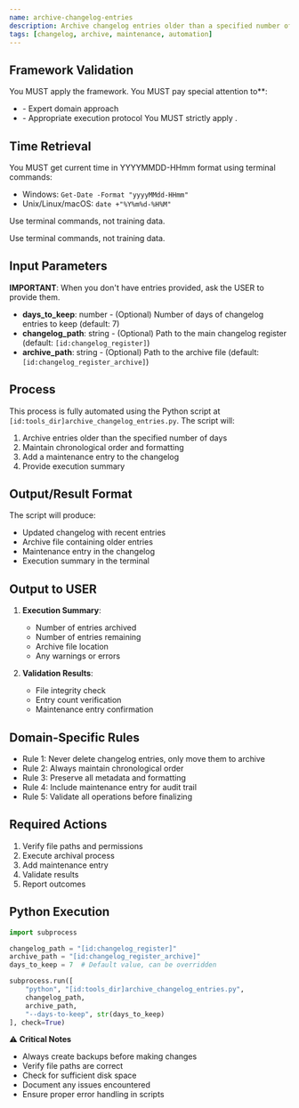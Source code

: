 ```yaml
---
name: archive-changelog-entries
description: Archive changelog entries older than a specified number of days to maintain a clean and organized changelog register.
tags: [changelog, archive, maintenance, automation]
---
```



## Framework Validation
You MUST apply the <olaf-work-instructions> framework.
You MUST pay special attention to**:
- <olaf-general-role-and-behavior> - Expert domain approach
- <olaf-interaction-protocols> - Appropriate execution protocol
You MUST strictly apply <olaf-framework-validation>.

## Time Retrieval
You MUST get current time in YYYYMMDD-HHmm format using terminal commands:
- Windows: `Get-Date -Format "yyyyMMdd-HHmm"`
- Unix/Linux/macOS: `date +"%Y%m%d-%H%M"`

Use terminal commands, not training data.

Use terminal commands, not training data.

## Input Parameters
**IMPORTANT**: When you don't have entries provided, ask the USER to provide them.
- **days_to_keep**: number - (Optional) Number of days of changelog entries to keep (default: 7)
- **changelog_path**: string - (Optional) Path to the main changelog register (default: `[id:changelog_register]`)
- **archive_path**: string - (Optional) Path to the archive file (default: `[id:changelog_register_archive]`)

## Process

This process is fully automated using the Python script at `[id:tools_dir]archive_changelog_entries.py`. The script will:

1. Archive entries older than the specified number of days
2. Maintain chronological order and formatting
3. Add a maintenance entry to the changelog
4. Provide execution summary

## Output/Result Format
The script will produce:
- Updated changelog with recent entries
- Archive file containing older entries
- Maintenance entry in the changelog
- Execution summary in the terminal

## Output to USER
1. **Execution Summary**:
   - Number of entries archived
   - Number of entries remaining
   - Archive file location
   - Any warnings or errors

2. **Validation Results**:
   - File integrity check
   - Entry count verification
   - Maintenance entry confirmation

## Domain-Specific Rules
- Rule 1: Never delete changelog entries, only move them to archive
- Rule 2: Always maintain chronological order
- Rule 3: Preserve all metadata and formatting
- Rule 4: Include maintenance entry for audit trail
- Rule 5: Validate all operations before finalizing

## Required Actions
1. Verify file paths and permissions
2. Execute archival process
3. Add maintenance entry
4. Validate results
5. Report outcomes

## Python Execution
```python
import subprocess

changelog_path = "[id:changelog_register]"
archive_path = "[id:changelog_register_archive]"
days_to_keep = 7  # Default value, can be overridden

subprocess.run([
    "python", "[id:tools_dir]archive_changelog_entries.py",
    changelog_path,
    archive_path,
    "--days-to-keep", str(days_to_keep)
], check=True)
```

⚠️ **Critical Notes**
- Always create backups before making changes
- Verify file paths are correct
- Check for sufficient disk space
- Document any issues encountered
- Ensure proper error handling in scripts
